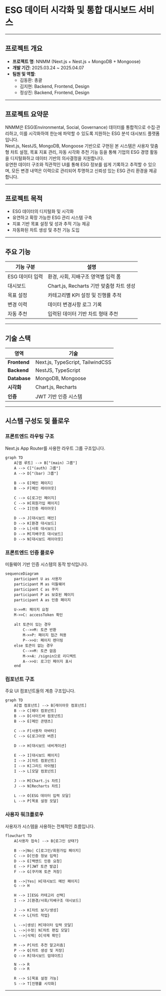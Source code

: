 # ESG 데이터 시각화 및 통합 대시보드 서비스

---

## 프로젝트 개요

- **프로젝트 명**: NNMM (Next.js + Nest.js + MongoDB + Mongoose)
- **개발 기간**: 2025.03.24 ~ 2025.04.07
- **팀원 및 역할**:
  - 김동환: 총괄
  - 김지현: Backend, Frontend, Design
  - 정상진: Backend, Frontend, Design

---

## 프로젝트 요약문

NNMM은 ESG(Environmental, Social, Governance) 데이터를 통합적으로 수집·관리하고, 이를 시각화하여 한눈에 파악할 수 있도록 지원하는 ESG 분석 대시보드 플랫폼입니다.  
Next.js, NestJS, MongoDB, Mongoose 기반으로 구현된 본 시스템은 사용자 맞춤형 차트 설정, 목표 지표 관리, 자동 시각화 추천 기능 등을 통해 기업의 ESG 경영 활동을 디지털화하고 데이터 기반의 의사결정을 지원합니다.  
유연한 데이터 구조와 직관적인 UI를 통해 ESG 정보를 쉽게 기록하고 추적할 수 있으며, 모든 변경 내역은 이력으로 관리되어 투명하고 신뢰성 있는 ESG 관리 환경을 제공합니다.

---

## 프로젝트 목적

- ESG 데이터의 디지털화 및 시각화
- 유연하고 확장 가능한 ESG 관리 시스템 구축
- 지표 기반 목표 설정 및 성과 추적 기능 제공
- 자동화된 차트 생성 및 추천 기능 도입

---

## 주요 기능

| 기능 구분       | 설명                                     |
| --------------- | ---------------------------------------- |
| ESG 데이터 입력 | 환경, 사회, 지배구조 영역별 입력 폼      |
| 대시보드        | Chart.js, Recharts 기반 맞춤형 차트 생성 |
| 목표 설정       | 카테고리별 KPI 설정 및 진행률 추적       |
| 변경 이력       | 데이터 변경사항 로그 기록                |
| 자동 추천       | 입력된 데이터 기반 차트 형태 추천        |

---

## 기술 스택

| 영역         | 기술                             |
| ------------ | -------------------------------- |
| **Frontend** | Next.js, TypeScript, TailwindCSS |
| **Backend**  | NestJS, TypeScript               |
| **Database** | MongoDB, Mongoose                |
| **시각화**   | Chart.js, Recharts               |
| **인증**     | JWT 기반 인증 시스템             |

---

## 시스템 구성도 및 플로우

### 프론트엔드 라우팅 구조

Next.js App Router를 사용한 라우트 그룹 구조입니다.

```mermaid
graph TD
    A[앱 루트] --> B["(main) 그룹"]
    A --> C["(auth) 그룹"]
    A --> D["(bar) 그룹"]

    B --> E[메인 페이지]
    B --> F[메인 레이아웃]

    C --> G[로그인 페이지]
    C --> H[회원가입 페이지]
    C --> I[인증 레이아웃]

    D --> J[대시보드 메인]
    D --> K[환경 대시보드]
    D --> L[사회 대시보드]
    D --> M[지배구조 대시보드]
    D --> N[대시보드 레이아웃]
```

### 프론트엔드 인증 플로우

미들웨어 기반 인증 시스템의 동작 방식입니다.

```mermaid
sequenceDiagram
    participant U as 사용자
    participant M as 미들웨어
    participant C as 쿠키
    participant P as 보호된 페이지
    participant A as 인증 페이지

    U->>M: 페이지 요청
    M->>C: accessToken 확인

    alt 토큰이 있는 경우
        C-->>M: 토큰 반환
        M->>P: 페이지 접근 허용
        P-->>U: 페이지 렌더링
    else 토큰이 없는 경우
        C-->>M: 토큰 없음
        M->>A: /signin으로 리디렉트
        A-->>U: 로그인 페이지 표시
    end
```

### 컴포넌트 구조

주요 UI 컴포넌트들의 계층 구조입니다.

```mermaid
graph TD
    A[앱 컴포넌트] --> B[레이아웃 컴포넌트]
    B --> C[헤더 컴포넌트]
    B --> D[사이드바 컴포넌트]
    B --> E[메인 콘텐츠]

    C --> F[사용자 아바타]
    C --> G[로그아웃 버튼]

    D --> H[대시보드 네비게이션]

    E --> I[대시보드 페이지]
    I --> J[차트 컴포넌트]
    I --> K[그리드 아이템]
    I --> L[모달 컴포넌트]

    J --> M[Chart.js 차트]
    J --> N[Recharts 차트]

    L --> O[ESG 데이터 입력 모달]
    L --> P[목표 설정 모달]
```

### 사용자 워크플로우

사용자가 시스템을 사용하는 전체적인 흐름입니다.

```mermaid
flowchart TD
    A[사용자 접속] --> B{로그인 상태?}

    B -->|No| C[로그인/회원가입 페이지]
    C --> D[인증 정보 입력]
    D --> E[백엔드 인증 요청]
    E --> F[JWT 토큰 발급]
    F --> G[쿠키에 토큰 저장]

    B -->|Yes| H[대시보드 메인 페이지]
    G --> H

    H --> I[ESG 카테고리 선택]
    I --> J[환경/사회/지배구조 대시보드]

    J --> K[차트 보기/생성]
    K --> L{차트 작업}

    L -->|생성| M[데이터 입력 모달]
    L -->|수정| N[차트 편집 모달]
    L -->|삭제| O[삭제 확인]

    M --> P[차트 추천 알고리즘]
    P --> Q[차트 생성 및 저장]
    Q --> R[대시보드 업데이트]

    N --> R
    O --> R

    R --> S[목표 설정 가능]
    S --> T[진행률 시각화]
```

---
